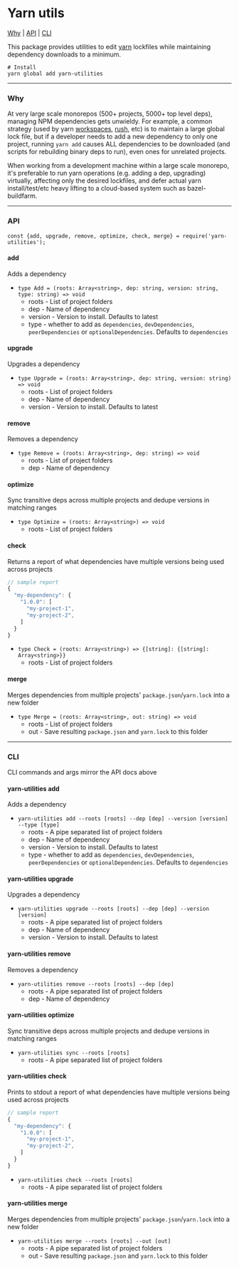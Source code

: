 # Yarn utils

[Why](#why) | [API](#api) | [CLI](#cli)

This package provides utilities to edit [yarn](https://yarnpkg.com/en/) lockfiles while maintaining dependency downloads to a minimum.

```
# Install
yarn global add yarn-utilities
```

---

### Why

At very large scale monorepos (500+ projects, 5000+ top level deps), managing NPM dependencies gets unwieldy. For example, a common strategy (used by yarn [workspaces](https://yarnpkg.com/lang/en/docs/workspaces/), [rush](https://rushjs.io/), etc) is to maintain a large global lock file, but if a developer needs to add a new dependency to only one project, running `yarn add` causes ALL dependencies to be downloaded (and scripts for rebuilding binary deps to run), even ones for unrelated projects.

When working from a development machine within a large scale monorepo, it's preferable to run yarn operations (e.g. adding a dep, upgrading) virtually, affecting only the desired lockfiles, and defer actual yarn install/test/etc heavy lifting to a cloud-based system such as bazel-buildfarm.

---

### API

```
const {add, upgrade, remove, optimize, check, merge} = require('yarn-utilities');
```

#### add

Adds a dependency

- `type Add = (roots: Array<string>, dep: string, version: string, type: string) => void`
  - roots - List of project folders
  - dep - Name of dependency
  - version - Version to install. Defaults to latest
  - type - whether to add as `dependencies`, `devDependencies`, `peerDependencies` or `optionalDependencies`. Defaults to `dependencies`

#### upgrade

Upgrades a dependency

- `type Upgrade = (roots: Array<string>, dep: string, version: string) => void`
  - roots - List of project folders
  - dep - Name of dependency
  - version - Version to install. Defaults to latest

#### remove

Removes a dependency

- `type Remove = (roots: Array<string>, dep: string) => void`
  - roots - List of project folders
  - dep - Name of dependency

#### optimize

Sync transitive deps across multiple projects and dedupe versions in matching ranges

- `type Optimize = (roots: Array<string>) => void`
  - roots - List of project folders

#### check

Returns a report of what dependencies have multiple versions being used across projects

```js
// sample report
{
  "my-dependency": {
    "1.0.0": [
      "my-project-1",
      "my-project-2",
    ]
  }
}
```

- `type Check = (roots: Array<string>) => {[string]: {[string]: Array<string>}}`
  - roots - List of project folders

#### merge

Merges dependencies from multiple projects' `package.json`/`yarn.lock` into a new folder

- `type Merge = (roots: Array<string>, out: string) => void`
  - roots - List of project folders
  - out - Save resulting `package.json` and `yarn.lock` to this folder

---

### CLI

CLI commands and args mirror the API docs above

#### yarn-utilities add

Adds a dependency

- `yarn-utilities add --roots [roots] --dep [dep] --version [version] --type [type]`
  - roots - A pipe separated list of project folders
  - dep - Name of dependency
  - version - Version to install. Defaults to latest
  - type - whether to add as `dependencies`, `devDependencies`, `peerDependencies` or `optionalDependencies`. Defaults to `dependencies`

#### yarn-utilities upgrade

Upgrades a dependency

- `yarn-utilities upgrade --roots [roots] --dep [dep] --version [version]`
  - roots - A pipe separated list of project folders
  - dep - Name of dependency
  - version - Version to install. Defaults to latest

#### yarn-utilities remove

Removes a dependency

- `yarn-utilities remove --roots [roots] --dep [dep]`
  - roots - A pipe separated list of project folders
  - dep - Name of dependency

#### yarn-utilities optimize

Sync transitive deps across multiple projects and dedupe versions in matching ranges

- `yarn-utilities sync --roots [roots]`
  - roots - A pipe separated list of project folders

#### yarn-utilities check

Prints to stdout a report of what dependencies have multiple versions being used across projects

```js
// sample report
{
  "my-dependency": {
    "1.0.0": [
      "my-project-1",
      "my-project-2",
    ]
  }
}
```

- `yarn-utilities check --roots [roots]`
  - roots - A pipe separated list of project folders

#### yarn-utilities merge

Merges dependencies from multiple projects' `package.json`/`yarn.lock` into a new folder

- `yarn-utilities merge --roots [roots] --out [out]`
  - roots - A pipe separated list of project folders
  - out - Save resulting `package.json` and `yarn.lock` to this folder

